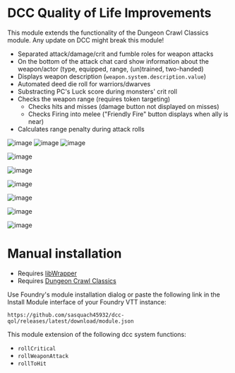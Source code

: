 # DCC Quality of Life Improvements

This module extends the functionality of the Dungeon Crawl Classics module. Any update on DCC might break this module!

* Separated attack/damage/crit and fumble roles for weapon attacks
* On the bottom of the attack chat card show information about the weapon/actor (type, equipped, range, (un)trained, two-handed)
* Displays weapon description (`weapon.system.description.value`)
* Automated deed die roll for warriors/dwarves
* Substracting PC's Luck score during monsters' crit roll
* Checks the weapon range (requires token targeting)
  * Checks hits and misses (damage button not displayed on misses)
  * Checks Firing into melee ("Friendly Fire" button displays when ally is near)
 * Calculates range penalty during attack rolls

![image](https://github.com/sasquach45932/dcc-qol/assets/92884040/0e1838b8-d132-4d10-81ad-29268941c0b1)
![image](https://github.com/sasquach45932/dcc-qol/assets/92884040/e16b0af7-5b0e-450d-9553-5cc90a50db10)
![image](https://github.com/sasquach45932/dcc-qol/assets/92884040/98f61f2e-7771-42c3-8423-6920f14c1208)


![image](https://github.com/sasquach45932/dcc-qol/assets/92884040/aad94bd1-9ab4-44c9-aaca-dff026d3153c)


![image](https://github.com/sasquach45932/dcc-qol/assets/92884040/b1f07fd0-8dc3-442b-a822-040127a39fe8)

![image](https://github.com/sasquach45932/dcc-qol/assets/92884040/ab28bfc8-c43a-40b7-a2e8-9ad45397253b)

![image](https://github.com/sasquach45932/dcc-qol/assets/92884040/62ad98bf-6e69-4a1d-ae69-2f97b6ca7bb4)

![image](https://github.com/sasquach45932/dcc-qol/assets/92884040/b5e1d6c6-2785-4102-b490-c363f10f0e59)

![image](https://github.com/sasquach45932/dcc-qol/assets/92884040/3fc1382d-9dca-429b-b25d-aef4876da841)






# Manual installation

- Requires [libWrapper](https://foundryvtt.com/packages/lib-wrapper)
- Requires [Dungeon Crawl Classics](https://foundryvtt.com/packages/dcc)

Use Foundry's module installation dialog or paste the following link in the Install Module interface of your Foundry VTT instance:

`https://github.com/sasquach45932/dcc-qol/releases/latest/download/module.json`

This module extension of the following dcc system functions:

* `rollCritical`
* `rollWeaponAttack`
* `rollToHit`
